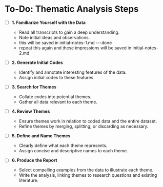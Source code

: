 # To-Do: Thematic Analysis Steps

- [ ] **1. Familiarize Yourself with the Data**
    - Read all transcripts to gain a deep understanding.
    - Note initial ideas and observations.
    - this will be saved in initial-notes-1.md ---done
    - repeat this again and these impressions will be saved in initial-notes-2.md

- [ ] **2. Generate Initial Codes**
    - Identify and annotate interesting features of the data.
    - Assign initial codes to these features.

- [ ] **3. Search for Themes**
    - Collate codes into potential themes.
    - Gather all data relevant to each theme.

- [ ] **4. Review Themes**
    - Ensure themes work in relation to coded data and the entire dataset.
    - Refine themes by merging, splitting, or discarding as necessary.

- [ ] **5. Define and Name Themes**
    - Clearly define what each theme represents.
    - Assign concise and descriptive names to each theme.

- [ ] **6. Produce the Report**
    - Select compelling examples from the data to illustrate each theme.
    - Write the analysis, linking themes to research questions and existing literature.